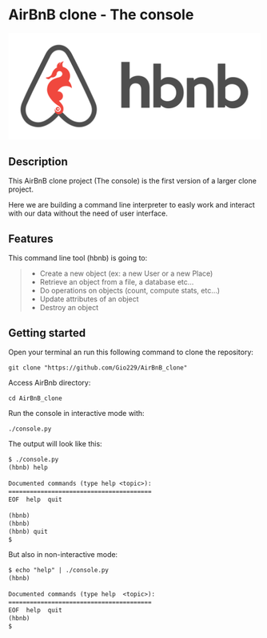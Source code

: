 # AirBnB clone - The console

![](/web_static/images/hbnb_project.png)

## Description

This AirBnB clone project (The console) is the first version of a larger clone project.

Here we are building a command line interpreter to easly work and interact with our data without the need of user interface.

## Features

This command line tool (hbnb) is going to:

> - Create a new object (ex: a new User or a new Place)
> - Retrieve an object from a file, a database etc…
> - Do operations on objects (count, compute stats, etc…)
> - Update attributes of an object
> - Destroy an object

## Getting started

Open your terminal an run this following command to clone the repository:

    git clone "https://github.com/Gio229/AirBnB_clone"

Access AirBnb directory:

    cd AirBnB_clone

Run the console in interactive mode with:

    ./console.py

The output will look like this:

    $ ./console.py
    (hbnb) help

    Documented commands (type help <topic>):
    ========================================
    EOF  help  quit

    (hbnb) 
    (hbnb) 
    (hbnb) quit
    $

But also in non-interactive mode:

    $ echo "help" | ./console.py
    (hbnb)

    Documented commands (type help  <topic>):
    ========================================
    EOF  help  quit
    (hbnb) 
    $